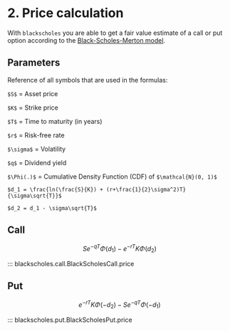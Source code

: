 # 2. Price calculation

<script src="//yihui.org/js/math-code.js" defer></script>
<!-- Just one possible MathJax CDN below. You may use others. -->
<script defer
  src="//mathjax.rstudio.com/latest/MathJax.js?config=TeX-MML-AM_CHTML">
</script>

With `blackscholes` you are able to get a fair value
estimate of a call or put option according to the [Black-Scholes-Merton model](https://en.wikipedia.org/wiki/Black%E2%80%93Scholes_model).

## Parameters

Reference of all symbols that are used in the formulas:


`$S$` = Asset price

`$K$` = Strike price

`$T$` = Time to maturity (in years)

`$r$` = Risk-free rate

`$\sigma$` = Volatility

`$q$` = Dividend yield

`$\Phi(.)$` = Cumulative Density Function (CDF) of  `$\mathcal{N}(0, 1)$`

`$d_1 = \frac{ln(\frac{S}{K}) + (r+\frac{1}{2}\sigma^2)T}{\sigma\sqrt{T}}$`

`$d_2 = d_1 - \sigma\sqrt{T}$`

## Call

$$ S e^{-qT} \Phi(d_1) - e^{-rT}K\Phi(d_2)$$

::: blackscholes.call.BlackScholesCall.price



## Put

$$e^{-rT}K\Phi(-d_2) - S e^{-qT} \Phi(-d_1)$$

::: blackscholes.put.BlackScholesPut.price
